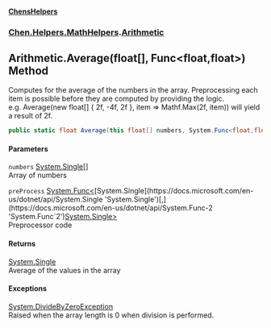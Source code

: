 #### [ChensHelpers](index 'index')
### [Chen.Helpers.MathHelpers](Chen_Helpers_MathHelpers 'Chen.Helpers.MathHelpers').[Arithmetic](Chen_Helpers_MathHelpers_Arithmetic 'Chen.Helpers.MathHelpers.Arithmetic')
## Arithmetic.Average(float[], Func&lt;float,float&gt;) Method
Computes for the average of the numbers in the array. Preprocessing each item is possible before they are computed by providing the logic.  
e.g. Average(new float[] { 2f, -4f, 2f }, item => Mathf.Max(2f, item)) will yield a result of 2f.  
```csharp
public static float Average(this float[] numbers, System.Func<float,float> preProcess=null);
```
#### Parameters
<a name='Chen_Helpers_MathHelpers_Arithmetic_Average(float___System_Func_float_float_)_numbers'></a>
`numbers` [System.Single](https://docs.microsoft.com/en-us/dotnet/api/System.Single 'System.Single')[[]](https://docs.microsoft.com/en-us/dotnet/api/System.Array 'System.Array')  
Array of numbers
  
<a name='Chen_Helpers_MathHelpers_Arithmetic_Average(float___System_Func_float_float_)_preProcess'></a>
`preProcess` [System.Func&lt;](https://docs.microsoft.com/en-us/dotnet/api/System.Func-2 'System.Func`2')[System.Single](https://docs.microsoft.com/en-us/dotnet/api/System.Single 'System.Single')[,](https://docs.microsoft.com/en-us/dotnet/api/System.Func-2 'System.Func`2')[System.Single](https://docs.microsoft.com/en-us/dotnet/api/System.Single 'System.Single')[&gt;](https://docs.microsoft.com/en-us/dotnet/api/System.Func-2 'System.Func`2')  
Preprocessor code
  
#### Returns
[System.Single](https://docs.microsoft.com/en-us/dotnet/api/System.Single 'System.Single')  
Average of the values in the array
#### Exceptions
[System.DivideByZeroException](https://docs.microsoft.com/en-us/dotnet/api/System.DivideByZeroException 'System.DivideByZeroException')  
Raised when the array length is 0 when division is performed.
